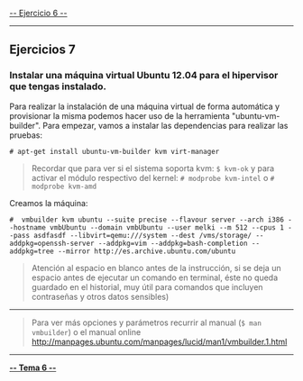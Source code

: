[-- Ejercicio 6 --](./ejercicio06.md)

------------------

## Ejercicios 7

### Instalar una máquina virtual Ubuntu 12.04 para el hipervisor que tengas instalado.

Para realizar la instalación de una máquina virtual de forma automática y provisionar la misma podemos hacer uso de la herramienta "ubuntu-vm-builder". Para empezar, vamos a instalar las dependencias para realizar las pruebas:

    # apt-get install ubuntu-vm-builder kvm virt-manager

> Recordar que para ver si el sistema soporta kvm: `$ kvm-ok` y para activar el módulo respectivo del kernel: `# modprobe kvm-intel` o `# modprobe kvm-amd`


Creamos la máquina:

    #  vmbuilder kvm ubuntu --suite precise --flavour server --arch i386 --hostname vmbUbuntu --domain vmbUbuntu --user melki --m 512 --cpus 1 --pass asdfasdf --libvirt=qemu:///system --dest /vms/storage/ --addpkg=openssh-server --addpkg=vim --addpkg=bash-completion --addpkg=tree --mirror http://es.archive.ubuntu.com/ubuntu

> Atención al espacio en blanco antes de la instrucción, si se deja un espacio antes de ejecutar un comando en terminal, éste no queda guardado en el historial, muy útil para comandos que incluyen contraseñas y otros datos sensibles)


-------------------

> Para ver más opciones y parámetros recurrir al manual (`$ man vmbuilder`) o el manual online http://manpages.ubuntu.com/manpages/lucid/man1/vmbuilder.1.html

------------------

[**-- Tema 6 --**](./Tema6)
